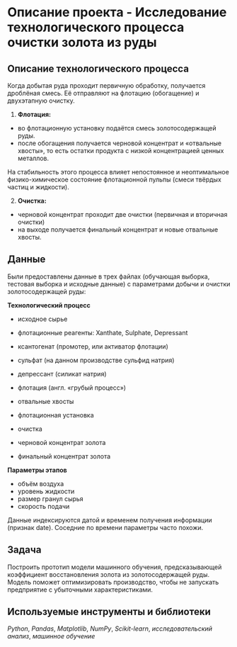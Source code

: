 # Описание проекта - Исследование технологического процесса очистки золота из руды

## Описание технологического процесса

Когда добытая руда проходит первичную обработку, получается дроблёная смесь. Её отправляют на флотацию (обогащение) и двухэтапную очистку.
1. **Флотация:**
- во флотационную установку подаётся смесь золотосодержащей руды. 
- после обогащения получается черновой концентрат и «отвальные хвосты», то есть остатки продукта с низкой концентрацией ценных металлов.

На стабильность этого процесса влияет непостоянное и неоптимальное физико-химическое состояние флотационной пульпы (смеси твёрдых частиц и жидкости).

2. **Очистка:**
- черновой концентрат проходит две очистки (первичная и вторичная очистки)
- на выходе получается финальный концентрат и новые отвальные хвосты.

## Данные

Были предоставлены данные в трех файлах (обучающая выборка, тестовая выборка и исходные данные) с параметрами добычи и очистки золотосодержащей руды: 

**Технологический процесс**

- исходное сырье
- флотационные реагенты: Xanthate, Sulphate, Depressant
- ксантогенат (промотер, или активатор флотации)
- сульфат (на данном производстве сульфид натрия)
- депрессант (силикат натрия)

- флотация (англ. «грубый процесс»)
- отвальные хвосты
- флотационная установка
- очистка
- черновой концентрат золота
- финальный концентрат золота

**Параметры этапов**

- объём воздуха
- уровень жидкости
- размер гранул сырья
- скорость подачи

Данные индексируются датой и временем получения информации (признак date). Соседние по времени параметры часто похожи.

## Задача

Построить прототип модели машинного обучения, предсказывающей коэффициент восстановления золота из золотосодержащей руды.
Модель поможет оптимизировать производство, чтобы не запускать предприятие с убыточными характеристиками.

## Используемые инструменты и библиотеки
*Python*, *Pandas*, *Matplotlib*, *NumPy*, *Scikit-learn*, *исследовательский анализ*, *машинное обучение*
